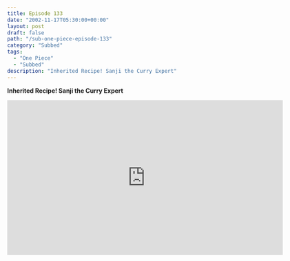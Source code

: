 ```yaml
---
title: Episode 133
date: "2002-11-17T05:30:00+00:00"
layout: post
draft: false
path: "/sub-one-piece-episode-133"
category: "Subbed"
tags:
  - "One Piece"
  - "Subbed"
description: "Inherited Recipe! Sanji the Curry Expert"
---
```


**Inherited Recipe! Sanji the Curry Expert**

<iframe width="640" height="360" src="https://www.rapidvideo.com/e/FXQDYYCWNY" frameborder="0" marginwidth=0 marginheight=0 scrolling=no allowfullscreen></iframe>

